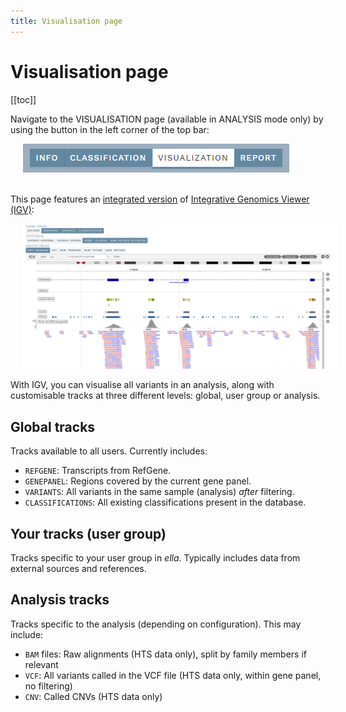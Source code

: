 ```yaml
---
title: Visualisation page
---
```


# Visualisation page

[[toc]]

Navigate to the VISUALISATION page (available in ANALYSIS mode only) by using the button in the left corner of the top bar:

<div style="text-indent: 4%;"><img src="./img/nav_visualisation_btn.png"></div>
<br>

This page features an [integrated version](https://igv.org/doc/doc.html) of [Integrative Genomics Viewer (IGV)](http://software.broadinstitute.org/software/igv/):

<div style="text-indent: 4%;"><img src="./img/visualisation.png"></div>

With IGV, you can visualise all variants in an analysis, along with customisable tracks at three different levels: global, user group or analysis.

## Global tracks

Tracks available to all users. Currently includes: 

- `REFGENE`: Transcripts from RefGene.
- `GENEPANEL`: Regions covered by the current gene panel.
- `VARIANTS`: All variants in the same sample (analysis) _after_ filtering.
- `CLASSIFICATIONS`: All existing classifications present in the database.
	
## Your tracks (user group)

Tracks specific to your user group in *ella*. Typically includes data from external sources and references.
	
## Analysis tracks

Tracks specific to the analysis (depending on configuration). This may include:

- `BAM` files: Raw alignments (HTS data only), split by family members if relevant
- `VCF`: All variants called in the VCF file (HTS data only, within gene panel, no filtering)
- `CNV`: Called CNVs (HTS data only)

